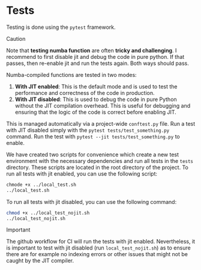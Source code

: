 # Tests

Testing is done using the `pytest` framework. 

> [!CAUTION]
> Note that **testing numba function** are often **tricky and challenging**. I recommend to first disable jit and debug the code in pure python. If that passes, then re-enable jit and run the tests again. Both ways should pass.

Numba-compiled functions are tested in two modes:
1. **With JIT enabled**: This is the default mode and is used to test the performance and correctness of the code in production.
2. **With JIT disabled**: This is used to debug the code in pure Python without the JIT compilation overhead. This is useful for debugging and ensuring that the logic of the code is correct before enabling JIT.

This is managed automatically via a project-wide `conftest.py` file. Run a test with JIT disabled simply with the `pytest tests/test_something.py` command. Run the test with `pytest --jit tests/test_something.py` to enable.

We have created two scripts for convenience which create a new test environment with the necessary dependencies and run all tests in the `tests` directory. These scripts are located in the root directory of the project.
To run all tests with jit enabled, you can use the following script:
```bash
chmode +x ../local_test.sh
../local_test.sh
```
To run all tests with jit disabled, you can use the following command:
```bash
chmod +x ../local_test_nojit.sh
../local_test_nojit.sh
```

>[!IMPORTANT]
> The github workflow for CI will run the tests with jit enabled. Nevertheless, it is important to test with jit disabled (run `local_test_nojit.sh`) as to ensure there are for example no indexing errors or other issues that might not be caught by the JIT compiler.